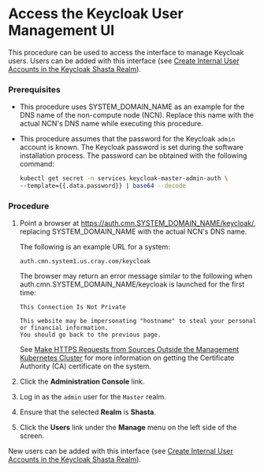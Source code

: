 # Access the Keycloak User Management UI

This procedure can be used to access the interface to manage Keycloak users. Users can be added with this interface \(see [Create Internal User Accounts in the Keycloak Shasta Realm](Create_Internal_User_Accounts_in_the_Keycloak_Shasta_Realm.md)\).

### Prerequisites

-   This procedure uses SYSTEM\_DOMAIN\_NAME as an example for the DNS name of the non-compute node \(NCN\). Replace this name with the actual NCN's DNS name while executing this procedure.
-   This procedure assumes that the password for the Keycloak `admin` account is known. The Keycloak password is set during the software installation process. The password can be obtained with the following command:

    ```bash
    kubectl get secret -n services keycloak-master-admin-auth \
    --template={{.data.password}} | base64 --decode
    ```

### Procedure

1.  Point a browser at https://auth.cmn.SYSTEM_DOMAIN_NAME/keycloak/, replacing SYSTEM\_DOMAIN\_NAME with the actual NCN's DNS name.

    The following is an example URL for a system:

    ```screen
    auth.cmn.system1.us.cray.com/keycloak
    ```

    The browser may return an error message similar to the following when auth.cmn.SYSTEM\_DOMAIN\_NAME/keycloak is launched for the first time:

    ```screen
    This Connection Is Not Private

    This website may be impersonating "hostname" to steal your personal or financial information.
    You should go back to the previous page.
    ```

    See [Make HTTPS Requests from Sources Outside the Management Kubernetes Cluster](Make_HTTPS_Requests_from_Sources_Outside_the_Management_Kubernetes_Cluster.md) for more information on getting the Certificate Authority \(CA\) certificate on the system.

2.  Click the **Administration Console** link.

3.  Log in as the `admin` user for the `Master` realm.

4.  Ensure that the selected **Realm** is **Shasta**.

5.  Click the **Users** link under the **Manage** menu on the left side of the screen.

New users can be added with this interface \(see [Create Internal User Accounts in the Keycloak Shasta Realm](Create_Internal_User_Accounts_in_the_Keycloak_Shasta_Realm.md)\).


